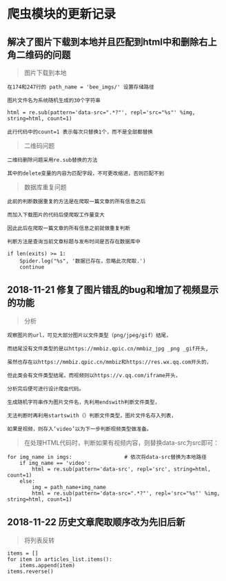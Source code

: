 # 爬虫模块的更新记录  

## 解决了图片下载到本地并且匹配到html中和删除右上角二维码的问题
 
> 图片下载到本地  

	在174和247行的 path_name = 'bee_imgs/' 设置存储路径  
	
	图片文件名为系统随机生成的30个字符串  
	
	html = re.sub(pattern='data-src=".*?"', repl='src="%s"' %img, string=html, count=1) 
	
	此行代码中的count=1 表示每次只替换1个，而不是全部都替换
	  
	  
> 二维码问题 
  
	二维码删除问题采用re.sub替换的方法  
	
	其中的delete变量的内容为匹配字段，不可更改缩进，否则匹配不到
  
  

>数据库重复问题

	此前的判断数据重复的方法是在爬取一篇文章的所有信息之后  
	
	而加入下载图片的代码后使爬取工作量变大  
	
	因此此后在爬取一篇文章的所有信息之前就做重复判断  
	
	判断方法是查询当前文章标题与发布时间是否存在数据库中
	
	if len(exits) >= 1:
		Spider.log("%s", '数据已存在，忽略此次爬取.')
		continue

## 2018-11-21 修复了图片错乱的bug和增加了视频显示的功能

> 分析    
    
    观察图片的url，可见大部分图片以文件类型（png/jpeg/gif）结尾，
    
    而结尾没有文件类型的是以https://mmbiz.qpic.cn/mmbiz_jpg _png _gif开头,
    
    虽然也存在以https://mmbiz.qpic.cn/mmbiz和https://res.wx.qq.com开头的，
    
    但此类会有文件类型结尾，而视频则以https://v.qq.com/iframe开头，
    
    分析完后便可进行设计爬虫代码。
    
    生成随机字符串作为图片文件名，先利用endswith判断文件类型，
    
    无法判断时再利用startswith（）判断文件类型，图片文件名存入列表，
    
    如果是视频，则存入‘video’以为下一步判断视频类型做准备。
    
> 在处理HTML代码时，判断如果有视频内容，则替换data-src为src即可：

    for img_name in imgs:                 # 依次将data-src替换为本地路径
        if img_name == 'video':
            html = re.sub(pattern='data-src', repl='src', string=html, count=1)
        else:
            img = path_name+img_name
            html = re.sub(pattern='data-src=".*?"', repl='src="%s"' %img, string=html, count=1)
            
## 2018-11-22 历史文章爬取顺序改为先旧后新

> 将列表反转

    items = []
    for item in articles_list.items():
        items.append(item)
    items.reverse()